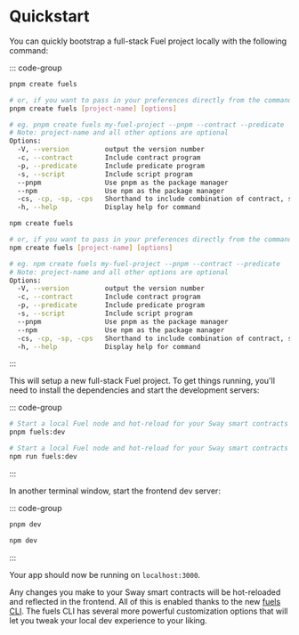 # Quickstart

You can quickly bootstrap a full-stack Fuel project locally with the following command:

::: code-group

```sh [pnpm]
pnpm create fuels

# or, if you want to pass in your preferences directly from the command line:
pnpm create fuels [project-name] [options]

# eg. pnpm create fuels my-fuel-project --pnpm --contract --predicate
# Note: project-name and all other options are optional
Options:
  -V, --version         output the version number
  -c, --contract        Include contract program
  -p, --predicate       Include predicate program
  -s, --script          Include script program
  --pnpm                Use pnpm as the package manager
  --npm                 Use npm as the package manager
  -cs, -cp, -sp, -cps   Shorthand to include combination of contract, script and predicate programs
  -h, --help            Display help for command
```

```sh [npm]
npm create fuels

# or, if you want to pass in your preferences directly from the command line:
npm create fuels [project-name] [options]

# eg. npm create fuels my-fuel-project --pnpm --contract --predicate
# Note: project-name and all other options are optional
Options:
  -V, --version         output the version number
  -c, --contract        Include contract program
  -p, --predicate       Include predicate program
  -s, --script          Include script program
  --pnpm                Use pnpm as the package manager
  --npm                 Use npm as the package manager
  -cs, -cp, -sp, -cps   Shorthand to include combination of contract, script and predicate programs
  -h, --help            Display help for command
```

:::

This will setup a new full-stack Fuel project. To get things running, you'll need to install the dependencies and start the development servers:

::: code-group

```sh [pnpm]
# Start a local Fuel node and hot-reload for your Sway smart contracts
pnpm fuels:dev
```

```sh [npm]
# Start a local Fuel node and hot-reload for your Sway smart contracts
npm run fuels:dev
```

:::

In another terminal window, start the frontend dev server:

::: code-group

```sh [pnpm]
pnpm dev
```

```sh [npm]
npm dev
```

:::

Your app should now be running on `localhost:3000`.

Any changes you make to your Sway smart contracts will be hot-reloaded and reflected in the frontend. All of this is enabled thanks to the new [fuels CLI](./guide/tooling/cli/fuels/index.md). The fuels CLI has several more powerful customization options that will let you tweak your local dev experience to your liking.
